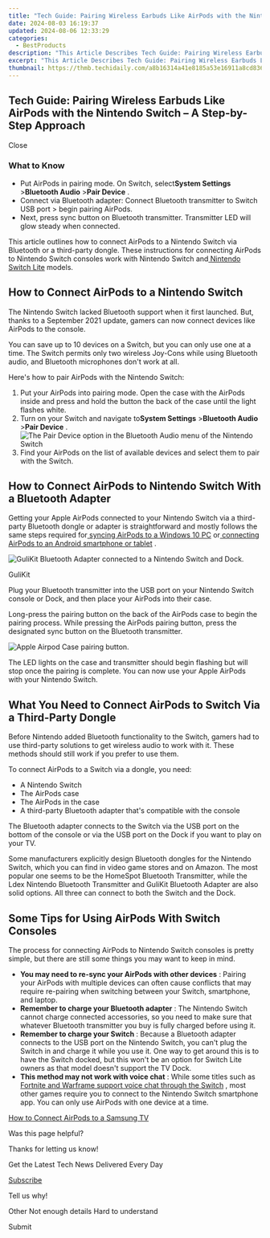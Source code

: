 ```yaml
---
title: "Tech Guide: Pairing Wireless Earbuds Like AirPods with the Nintendo Switch – A Step-by-Step Approach"
date: 2024-08-03 16:19:37
updated: 2024-08-06 12:33:29
categories:
  - BestProducts
description: "This Article Describes Tech Guide: Pairing Wireless Earbuds Like AirPods with the Nintendo Switch – A Step-by-Step Approach"
excerpt: "This Article Describes Tech Guide: Pairing Wireless Earbuds Like AirPods with the Nintendo Switch – A Step-by-Step Approach"
thumbnail: https://thmb.techidaily.com/a8b16314a41e8185a53e16911a8cd83652896b6771ffcd18a8d5ccdaa894f672.jpg
---
```


## Tech Guide: Pairing Wireless Earbuds Like AirPods with the Nintendo Switch – A Step-by-Step Approach

Close 

###  What to Know

* Put AirPods in pairing mode. On Switch, select**System Settings** \>**Bluetooth Audio** \>**Pair Device** .
* Connect via Bluetooth adapter: Connect Bluetooth transmitter to Switch USB port > begin pairing AirPods.
* Next, press sync button on Bluetooth transmitter. Transmitter LED will glow steady when connected.

 This article outlines how to connect AirPods to a Nintendo Switch via Bluetooth or a third-party dongle. These instructions for connecting AirPods to Nintendo Switch consoles work with Nintendo Switch and[ Nintendo Switch Lite](https://www.lifewire.com/nintendo-switch-lite-review-4788015) models.

##  How to Connect AirPods to a Nintendo Switch 

 The Nintendo Switch lacked Bluetooth support when it first launched. But, thanks to a September 2021 update, gamers can now connect devices like AirPods to the console.  

 You can save up to 10 devices on a Switch, but you can only use one at a time. The Switch permits only two wireless Joy-Cons while using Bluetooth audio, and Bluetooth microphones don't work at all.

 Here's how to pair AirPods with the Nintendo Switch:

1. Put your AirPods into pairing mode. Open the case with the AirPods inside and press and hold the button the back of the case until the light flashes white.
2. Turn on your Switch and navigate to**System Settings** \>**Bluetooth Audio** \>**Pair Device** .  
![The Pair Device option in the Bluetooth Audio menu of the Nintendo Switch](https://www.lifewire.com/thmb/rkfzGYwzES4icdEe8bRgLkTdAqs=/1500x0/filters:no_upscale():max_bytes(150000):strip_icc():format(webp)/NintendoSwitchBluetooth-cd2d07c42d274f85a8c40e7a0392d288.jpg)
3. Find your AirPods on the list of available devices and select them to pair with the Switch.

##  How to Connect AirPods to Nintendo Switch With a Bluetooth Adapter 

 Getting your Apple AirPods connected to your Nintendo Switch via a third-party Bluetooth dongle or adapter is straightforward and mostly follows the same steps required for[ syncing AirPods to a Windows 10 PC](https://www.lifewire.com/how-to-connect-airpods-to-pc-windows-10-4692881) or[ connecting AirPods to an Android smartphone or tablet](https://www.lifewire.com/do-airpods-work-with-android-4771417) .

![GuliKit Bluetooth Adapter connected to a Nintendo Switch and Dock.](https://www.lifewire.com/thmb/JeNvW7wbKH_vLZBw6K0q9IoGf1g=/1500x0/filters:no_upscale():max_bytes(150000):strip_icc():format(webp)/how-to-connect-airpods-to-a-nintendo-switch-02-23e161410b2c41caab80d7bf2b6db9a3.jpg) 

GuliKit

 Plug your Bluetooth transmitter into the USB port on your Nintendo Switch console or Dock, and then place your AirPods into their case.

 Long-press the pairing button on the back of the AirPods case to begin the pairing process. While pressing the AirPods pairing button, press the designated sync button on the Bluetooth transmitter.

![Apple Airpod Case pairing button.](https://www.lifewire.com/thmb/k90kRyruxw4p0J02jY1wFfj_Fo4=/1500x0/filters:no_upscale():max_bytes(150000):strip_icc():format(webp)/how-to-connect-airpods-to-a-nintendo-switch-03-e385b09e7fbb4853ac593775ed27f1cc.jpg) 

 The LED lights on the case and transmitter should begin flashing but will stop once the pairing is complete. You can now use your Apple AirPods with your Nintendo Switch.

##  What You Need to Connect AirPods to Switch Via a Third-Party Dongle 

 Before Nintendo added Bluetooth functionality to the Switch, gamers had to use third-party solutions to get wireless audio to work with it. These methods should still work if you prefer to use them.

 To connect AirPods to a Switch via a dongle, you need:

* A Nintendo Switch
* The AirPods case
* The AirPods in the case
* A third-party Bluetooth adapter that's compatible with the console

 The Bluetooth adapter connects to the Switch via the USB port on the bottom of the console or via the USB port on the Dock if you want to play on your TV.  

 Some manufacturers explicitly design Bluetooth dongles for the Nintendo Switch, which you can find in video game stores and on Amazon. The most popular one seems to be the HomeSpot Bluetooth Transmitter, while the Ldex Nintendo Bluetooth Transmitter and GuliKit Bluetooth Adapter are also solid options. All three can connect to both the Switch and the Dock.

##  Some Tips for Using AirPods With Switch Consoles 

 The process for connecting AirPods to Nintendo Switch consoles is pretty simple, but there are still some things you may want to keep in mind.

* **You may need to re-sync your AirPods with other devices** : Pairing your AirPods with multiple devices can often cause conflicts that may require re-pairing when switching between your Switch, smartphone, and laptop.
* **Remember to charge your Bluetooth adapter** : The Nintendo Switch cannot charge connected accessories, so you need to make sure that whatever Bluetooth transmitter you buy is fully charged before using it.
* **Remember to charge your Switch** : Because a Bluetooth adapter connects to the USB port on the Nintendo Switch, you can't plug the Switch in and charge it while you use it. One way to get around this is to have the Switch docked, but this won't be an option for Switch Lite owners as that model doesn't support the TV Dock.
* **This method may not work with voice chat** : While some titles such as[ Fortnite and Warframe support voice chat through the Switch](https://www.lifewire.com/how-to-setup-nintendo-switch-microphone-4692846) , most other games require you to connect to the Nintendo Switch smartphone app. You can only use AirPods with one device at a time.

[  How to Connect AirPods to a Samsung TV ](https://www.lifewire.com/connect-airpods-to-a-samsung-tv-8580307) 

Was this page helpful?

Thanks for letting us know!

 Get the Latest Tech News Delivered Every Day

[ Subscribe ](https://www.lifewire.com/#) 

Tell us why!

 Other  Not enough details  Hard to understand 

 Submit 

<ins class="adsbygoogle"
     style="display:block"
     data-ad-format="autorelaxed"
     data-ad-client="ca-pub-7571918770474297"
     data-ad-slot="1223367746"></ins>



<ins class="adsbygoogle"
     style="display:block"
     data-ad-client="ca-pub-7571918770474297"
     data-ad-slot="8358498916"
     data-ad-format="auto"
     data-full-width-responsive="true"></ins>

